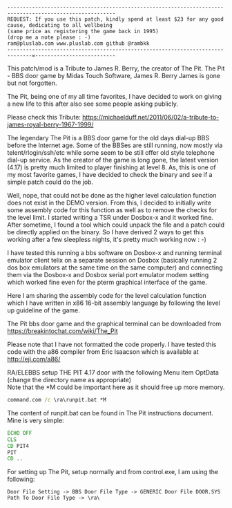 ```
---------------------------------------------------------------------------------------------------------
REQUEST: If you use this patch, kindly spend at least $23 for any good cause, dedicating to all wellbeing
(same price as registering the game back in 1995)
(drop me a note please : -) 
ram@pluslab.com www.pluslab.com github @rambkk
------------------------------------------------------------------------------=--------------------------
```

This patch/mod is a Tribute to James R. Berry, the creator of The Pit.
The Pit - BBS door game by Midas Touch Software, James R. Berry
James is gone but not forgotten. 

The Pit, being one of my all time favorites, I have decided to work on giving a new life to this after also see some people asking publicly.

Please check this Tribute: https://michaelduff.net/2011/06/02/a-tribute-to-james-royal-berry-1967-1999/

The legendary The Pit is a BBS door game for the old days dial-up BBS before the Internet age. Some of the BBSes are still running, now mostly via telent/rlogin/ssh/etc while some seem to be still offer old style telephone dial-up service.
As the creator of the game is long gone, the latest version (4.17) is pretty much limited to player finishing at level 8. As, this is one of my most favorite games, I have decided to check the binary and see if a simple patch could do the job.

Well, nope, that could not be done as the higher level calculation function does not exist in the DEMO version. From this, I decided to initially write some assembly code for this function as well as to remove the checks for the level limit. I started writing a TSR under Dosbox-x and it worked fine. After sometime, I found a tool which could unpack the file and a patch could be directly applied on the binary. So I have derived 2 ways to get this working after a few sleepless nights, it's pretty much working now : -)

I have tested this running a bbs software on Dosbox-x and running terminal emulator client telix on a separate session on Dosbox (basically running 2 dos box emulators at the same time on the same computer) and connecting them via the Dosbox-x and Dosbox serial port emulator modem setting which worked fine even for the pterm graphical interface of the game.

Here I am sharing the assembly code for the level calculation function which I have written in x86 16-bit assembly language by following the level up guideline of the game.


The Pit bbs door game and the graphical terminal can be downloaded from https://breakintochat.com/wiki/The_Pit

Please note that I have not formatted the code properly. I have tested this code with the a86 compiler from Eric Isaacson which is available at http://eji.com/a86/

RA/ELEBBS setup THE PIT 4.17 door with the following Menu item OptData (change the directory name as appropriate) \
Note that the \*M could be important here as it should free up more memory.
```bat
command.com /c \ra\runpit.bat *M
```
The content of runpit.bat can be found in The Pit instructions document. Mine is very simple:
```bat
ECHO OFF
CLS
CD PIT4
PIT
CD ..
```

For setting up The Pit, setup normally and from control.exe, I am using the following:
```
Door File Setting -> BBS Door File Type -> GENERIC Door File DOOR.SYS
Path To Door File Type -> \ra\
```







